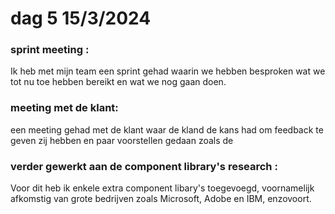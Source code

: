 # dag 5 15/3/2024

### sprint meeting :&#x20;

Ik heb met mijn team een sprint gehad waarin we hebben besproken wat we tot nu toe hebben bereikt en wat we nog gaan doen.

### meeting met de klant:&#x20;

een meeting gehad met de klant waar de kland de kans had om feedback te geven zij hebben en paar voorstellen gedaan  zoals de

### verder gewerkt aan de component library's research :

Voor dit heb ik enkele extra component libary's toegevoegd, voornamelijk afkomstig van grote bedrijven zoals Microsoft, Adobe en IBM, enzovoort.





